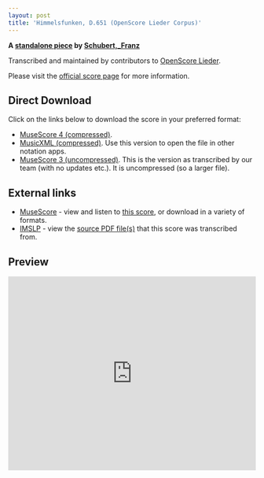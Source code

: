 ```yaml
---
layout: post
title: 'Himmelsfunken, D.651 (OpenScore Lieder Corpus)'
---
```


__A [standalone piece](https://fourscoreandmore.org/openscore/lieder/Schubert%2C_Franz/_/) by [Schubert,_Franz](https://fourscoreandmore.org/openscore/lieder/Schubert%2C_Franz)__

Transcribed and maintained by contributors to [OpenScore Lieder].

Please visit the [official score page] for more information.

[official score page]: https://musescore.com/openscore-lieder-corpus/scores/6834411
[OpenScore Lieder]: https://musescore.com/openscore-lieder-corpus

## Direct Download

Click on the links below to download the score in your preferred format:
- [MuseScore 4 (compressed)](https://fourscoreandmore.org/openscore/lieder/Schubert%2C_Franz/_/Himmelsfunken%2C_D.651.mscz).
- [MusicXML (compressed)](https://fourscoreandmore.org/openscore/lieder/Schubert%2C_Franz/_/Himmelsfunken%2C_D.651.mxl). Use this version to open the file in other notation apps.
- [MuseScore 3 (uncompressed)](https://raw.githubusercontent.com/OpenScore/Lieder/refs/heads/main/scores/Schubert%2C_Franz/_/Himmelsfunken%2C_D.651/lc6834411.mscx). This is the version as transcribed by our team (with no updates etc.). It is uncompressed (so a larger file).

## External links

- [MuseScore] - view and listen to [this score][MuseScore], or download in a variety of formats.
- [IMSLP] - view the [source PDF file(s)][IMSLP] that this score was transcribed from.

[MuseScore]: https://musescore.com/score/6834411
[IMSLP]: https://imslp.org/wiki/Special:ReverseLookup/16259

## Preview

<iframe width="100%" height="394" src="https://musescore.com/openscore-lieder-corpus/scores/6834411/embed" frameborder="0" allowfullscreen allow="autoplay; fullscreen"></iframe>
